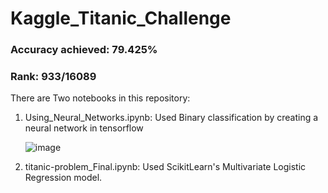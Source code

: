 # Kaggle_Titanic_Challenge

### Accuracy achieved: 79.425%
### Rank: 933/16089
There are Two notebooks in this repository:

1) Using_Neural_Networks.ipynb: Used Binary classification by creating a neural network in tensorflow


   ![image](https://github.com/arpitmathur2412/Kaggle_Titanic_Challenge/assets/98715435/7f92a1b7-f790-4210-8da2-3372e3437081)


   
3) titanic-problem_Final.ipynb: Used ScikitLearn's Multivariate Logistic Regression model.
